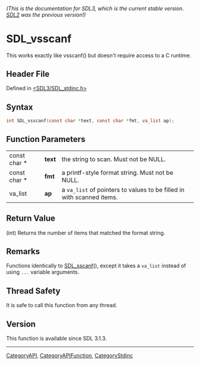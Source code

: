 ###### (This is the documentation for SDL3, which is the current stable version. [SDL2](https://wiki.libsdl.org/SDL2/) was the previous version!)
# SDL_vsscanf

This works exactly like vsscanf() but doesn't require access to a C runtime.

## Header File

Defined in [<SDL3/SDL_stdinc.h>](https://github.com/libsdl-org/SDL/blob/main/include/SDL3/SDL_stdinc.h)

## Syntax

```c
int SDL_vsscanf(const char *text, const char *fmt, va_list ap);
```

## Function Parameters

|              |          |                                                                       |
| ------------ | -------- | --------------------------------------------------------------------- |
| const char * | **text** | the string to scan. Must not be NULL.                                 |
| const char * | **fmt**  | a printf-style format string. Must not be NULL.                       |
| va_list      | **ap**   | a `va_list` of pointers to values to be filled in with scanned items. |

## Return Value

(int) Returns the number of items that matched the format string.

## Remarks

Functions identically to [SDL_sscanf](SDL_sscanf)(), except it takes a
`va_list` instead of using `...` variable arguments.

## Thread Safety

It is safe to call this function from any thread.

## Version

This function is available since SDL 3.1.3.

----
[CategoryAPI](CategoryAPI), [CategoryAPIFunction](CategoryAPIFunction), [CategoryStdinc](CategoryStdinc)

